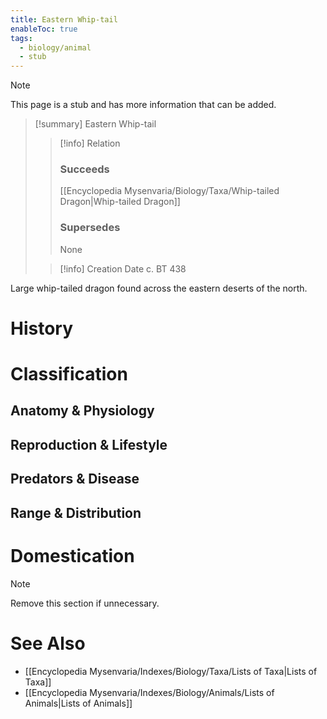 ```yaml
---
title: Eastern Whip-tail
enableToc: true
tags:
  - biology/animal
  - stub
---
```


> [!note]
> This page is a stub and has more information that can be added.

> [!summary] Eastern Whip-tail
> > [!info] Relation
> > ### Succeeds
> > [[Encyclopedia Mysenvaria/Biology/Taxa/Whip-tailed Dragon|Whip-tailed Dragon]]
> > ### Supersedes
> > None
>
> > [!info] Creation Date
> > c. BT 438

Large whip-tailed dragon found across the eastern deserts of the north.
# History

# Classification
## Anatomy & Physiology

## Reproduction & Lifestyle

## Predators & Disease

## Range & Distribution

# Domestication

> [!note]
> Remove this section if unnecessary.
# See Also
- [[Encyclopedia Mysenvaria/Indexes/Biology/Taxa/Lists of Taxa|Lists of Taxa]]
- [[Encyclopedia Mysenvaria/Indexes/Biology/Animals/Lists of Animals|Lists of Animals]]